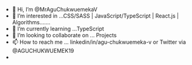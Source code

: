 - 👋 Hi, I’m @MrAguChukwuemekaV
- 👀 I’m interested in ...CSS/SASS | JavaScript/TypeScript | React.js | Algorithms.......
- 🌱 I’m currently learning ...TypeScript
- 💞️ I’m looking to collaborate on ... Projects
- 📫 How to reach me ... linkedin/in/agu-chukwuemeka-v or Twitter via @AGUCHUKWUEMEK19
- 

<!---
MrAguChukwuemekaV/MrAguChukwuemekaV is a ✨ special ✨ repository because its `README.md` (this file) appears on your GitHub profile.
You can click the Preview link to take a look at your changes.
--->
